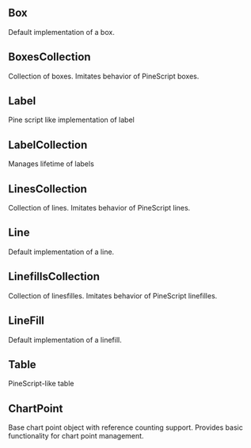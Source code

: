 ## Box

Default implementation of a box.

## BoxesCollection

Collection of boxes. Imitates behavior of PineScript boxes.

## Label

Pine script like implementation of label

## LabelCollection

Manages lifetime of labels

## LinesCollection

Collection of lines. Imitates behavior of PineScript lines.

## Line

Default implementation of a line.

## LinefillsCollection

Collection of linesfilles. Imitates behavior of PineScript linefilles.

## LineFill

Default implementation of a linefill.

## Table

PineScript-like table

## ChartPoint

Base chart point object with reference counting support. Provides basic functionality for chart point management.
